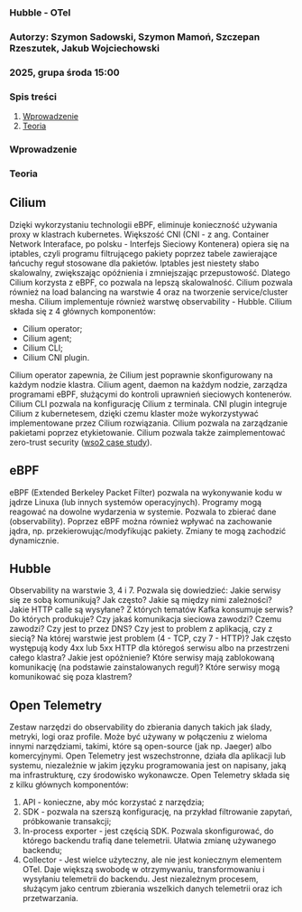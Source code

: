 ### Hubble - OTel
### Autorzy: Szymon Sadowski, Szymon Mamoń, Szczepan Rzeszutek, Jakub Wojciechowski
### 2025, grupa środa 15:00

### Spis treści
1. [Wprowadzenie](#wprowadzenie)
2. [Teoria](#teoria)

### Wprowadzenie

### Teoria

## Cilium
Dzięki wykorzystaniu technologii eBPF, eliminuje konieczność używania proxy w klastrach kubernetes. Większość CNI (CNI - z ang. Container Network Interaface, po polsku - Interfejs Sieciowy Kontenera) opiera się na iptables, czyli programu filtrującego pakiety poprzez tabele zawierające łańcuchy reguł stosowane dla pakietów. Iptables jest niestety słabo skalowalny, zwiększając opóźnienia i zmniejszając przepustowość. Dlatego Cilium korzysta z eBPF, co pozwala na lepszą skalowalność. Cilium pozwala również na load balancing na warstwie 4 oraz na tworzenie service/cluster mesha. Cilium implementuje również warstwę observability - Hubble. Cilium składa się z 4 głównych komponentów:
* Cilium operator;
* Cilium agent;
* Cilium CLI;
* Cilium CNI plugin.

Cilium operator zapewnia, że Cilium jest poprawnie skonfigurowany na każdym nodzie klastra. Cilium agent, daemon na każdym nodzie, zarządza programami eBPF, służącymi do kontroli uprawnień sieciowych kontenerów. Cilium CLI pozwala na konfigurację Cilium z terminala. CNI plugin integruje Cilium z kubernetesem, dzięki czemu klaster może wykorzystywać implementowane przez Cilium rozwiązania. Cilium pozwala na zarządzanie pakietami poprzez etykietowanie. Cilium pozwala także zaimplementować zero-trust security ([wso2 case study](https://www.cncf.io/case-studies/wso2/)). 

## eBPF
eBPF (Extended Berkeley Packet Filter) pozwala na wykonywanie kodu w jądrze Linuxa (lub innych systemów operacyjnych). Programy mogą reagować na dowolne wydarzenia w systemie. Pozwala to zbierać dane (observability). Poprzez eBPF można również wpływać na zachowanie jądra, np. przekierowując/modyfikując pakiety. Zmiany te mogą zachodzić dynamicznie.
## Hubble
Observability na warstwie 3, 4 i 7. Pozwala się dowiedzieć: Jakie serwisy się ze sobą komunikują? Jak często? Jakie są między nimi zależności? Jakie HTTP calle są wysyłane? Z których tematów Kafka konsumuje serwis? Do których produkuje? Czy jakaś komunikacja sieciowa zawodzi? Czemu zawodzi? Czy jest to przez DNS? Czy jest to problem z aplikacją, czy z siecią? Na której warstwie jest problem (4 - TCP, czy 7 - HTTP)? Jak często występują kody 4xx lub 5xx HTTP dla któregoś serwisu albo na przestrzeni całego klastra? Jakie jest opóżnienie? Które serwisy mają zablokowaną komunikację (na podstawie zainstalowanych reguł)? Które serwisy mogą komunikować się poza klastrem?

## Open Telemetry
Zestaw narzędzi do observability do zbierania danych takich jak ślady, metryki, logi oraz profile. Może być używany w połączeniu z wieloma innymi narzędziami, takimi, które są open-source (jak np. Jaeger) albo komercyjnymi. Open Telemetry jest wszechstronne, działa dla aplikacji lub systemu, niezależnie w jakim języku programowania jest on napisany, jaką ma infrastrukturę, czy środowisko wykonawcze. Open Telemetry składa się z kilku głównych komponentów:
1. API - konieczne, aby móc korzystać z narzędzia; 
2. SDK - pozwala na szerszą konfigurację, na przykład filtrowanie zapytań, próbkowanie transakcji;
3. In-process exporter - jest częścią SDK. Pozwala skonfigurować, do którego backendu trafią dane telemetrii. Ułatwia zmianę używanego backendu;
4. Collector - Jest wielce użyteczny, ale nie jest koniecznym elementem OTel. Daje większą swobodę w otrzymywaniu, transformowaniu i wysyłaniu telemetrii do backendu. Jest niezależnym procesem, służącym jako centrum zbierania wszelkich danych telemetrii oraz ich przetwarzania.

